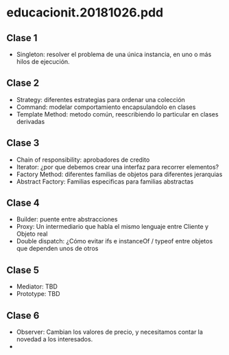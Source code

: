 # educacionit.20181026.pdd

## Clase 1
* Singleton: resolver el problema de una única instancia, en uno o más hilos de ejecución.

## Clase 2
* Strategy: diferentes estrategias para ordenar una colección
* Command: modelar comportamiento encapsulandolo en clases
* Template Method: metodo común, reescribiendo lo particular en clases derivadas

## Clase 3
* Chain of responsibility: aprobadores de credito
* Iterator: ¿por que debemos crear una interfaz para recorrer elementos?
* Factory Method: diferentes familias de objetos para diferentes jerarquias
* Abstract Factory: Familias especificas para familias abstractas

## Clase 4
* Builder: puente entre abstracciones
* Proxy: Un intermediario que habla el mismo lenguaje entre Cliente y Objeto real
* Double dispatch: ¿Cómo evitar ifs e instanceOf / typeof entre objetos que dependen unos de otros

## Clase 5
* Mediator: TBD
* Prototype: TBD

## Clase 6
* Observer: Cambian los valores de precio, y necesitamos contar la novedad a los interesados.
* 


